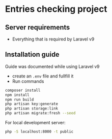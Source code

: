 # Entries checking project
## Server requirements
- Everything that is required by Laravel v9

## Installation guide
Guide was documented while using Laravel v9

- create an `.env` file and fullfill it
- Run commands 
```sh
composer install
npm install
npm run build
php artisan key:generate
php artisan storage:link
php artisan migrate:fresh --seed
```

For local development server:
```sh
php -S localhost:8000 -t public
```
